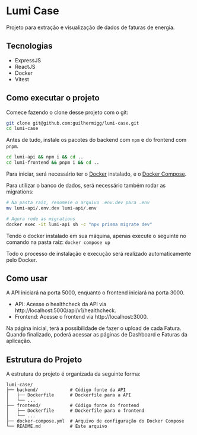 # Lumi Case

Projeto para extração e visualização de dados de faturas de energia.

## Tecnologias
- ExpressJS
- ReactJS
- Docker
- Vitest

## Como executar o projeto

Comece fazendo o clone desse projeto com o git:

```sh
git clone git@github.com:guilhermigg/lumi-case.git
cd lumi-case
```

Antes de tudo, instale os pacotes do backend com `npm` e do frontend com `pnpm`.
```sh
cd lumi-api && npm i && cd ..
cd lumi-frontend && pnpm i && cd ..
```

Para iniciar, será necessário ter o [Docker](https://docs.docker.com/engine/install/) instalado, e o [Docker Compose](https://docs.docker.com/compose/install/).


Para utilizar o banco de dados, será necessário também rodar as migrations:
```sh
# Na pasta raíz, renomeie o arquivo .env.dev para .env
mv lumi-api/.env.dev lumi-api/.env

# Agora rode as migrations 
docker exec -it lumi-api sh -c "npx prisma migrate dev"
```

Tendo o docker instalado em sua máquina, apenas execute o seguinte no comando na pasta raíz:
`docker compose up`

Todo o processo de instalação e execução será realizado automaticamente pelo Docker.

## Como usar

A API iniciará na porta 5000, enquanto o frontend iniciará na porta 3000.
- API: Acesse o healthcheck da API via http://localhost:5000/api/v1/healthcheck.
- Frontend: Acesse o frontend via http://localhost:3000.

Na página inicial, terá a possibilidade de fazer o upload de cada Fatura. Quando finalizado, poderá acessar as páginas de Dashboard e Faturas da aplicação.

## Estrutura do Projeto

A estrutura do projeto é organizada da seguinte forma:
```
lumi-case/
├── backend/            # Código fonte da API
│   ├── Dockerfile      # Dockerfile para a API
│   └── ...
├── frontend/           # Código fonte do frontend
│   ├── Dockerfile      # Dockerfile para o frontend
│   └── ...
├── docker-compose.yml  # Arquivo de configuração do Docker Compose
└── README.md           # Este arquivo
```
